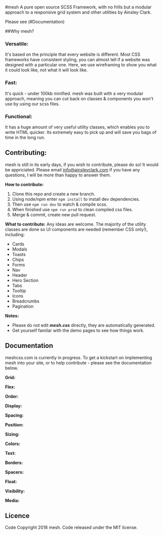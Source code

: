 #mesh
A pure open source SCSS Framework, with no frills but a modular approach to a responsive grid system and other utilities by Ainsley Clark. 

Please see (#Documentation)

##Why mesh?

### Versatile:
It's based on the principle that every website is different. Most CSS frameworks have consistent styling, you can almost tell if a website was designed with a particular one. Here, we use wireframing to show you what it could look like, not what it will look like.

### Fast:
It's quick - under 100kb minified. mesh was built with a very modular approach, meaning you can cut back on classes & components you won't use by using our scss files.

### Functional:
It has a huge amount of very useful utility classes, which enables you to write HTML quicker. Its extremely easy to pick up and will save you bags of time in the long run.

## Contributing:
mesh is still in its early days, if you wish to contribute, please do so! It would be appriciated. 
Please email info@ainsleyclark.com if you have any questions, I will be more than happy to answer them. 

**How to contribute:**
1. Clone this repo and create a new branch.
2. Using node/npm enter `npm install` to install dev dependencies.
3. Then use `npm run dev` to watch & compile scss.
4. When finished use `npm run prod` to clean compiled css files. 
5. Merge & commit, create new pull request.

**What to contribute:**
Any ideas are welcome. The majority of the utility classes are done so UI components are needed (remember CSS only!), including: 
- Cards
- Modals
- Toasts
- Chips
- Forms
- Nav
- Header
- Hero Section
- Tabs
- Tooltip
- Icons
- Breadcrumbs
- Pagination

**Notes:**
- Please do not edit ***mesh.css*** directly, they are automatically generated. 
- Get yourself familar with the demo pages to see how things work. 

## Documentation
meshcss.com is currently in progress. To get a kickstart on implementing mesh into your site, or to help contribute - please see the documentation below.

**Grid:**

**Flex:**

**Order:**

**Display:**

**Spacing:**

**Position:**

**Sizing:**

**Colors:**

**Text:**

**Borders:**

**Spacers:**

**Float:**

**Visibility:**

**Media:**


## Licence
Code Copyright 2018 mesh. Code released under the MIT license.

